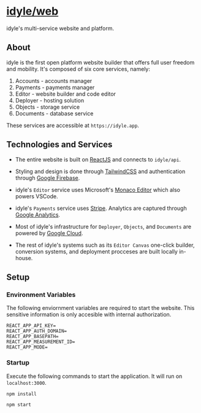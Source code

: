 # [idyle/web](https://idyle.app)

idyle's multi-service website and platform.

## About

idyle is the first open platform website builder that offers full user freedom and mobility. It's composed of six core services, namely: 

1. Accounts - accounts manager
2. Payments - payments manager
3. Editor - website builder and code editor 
4. Deployer - hosting solution
5. Objects - storage service
6. Documents - database service

These services are accessible at `https://idyle.app`.

## Technologies and Services

* The entire website is built on [ReactJS](https://reactjs.org) and connects to `idyle/api`. 

* Styling and design is done through [TailwindCSS](https://tailwindcss.com) and authentication through [Google Firebase](https://firebase.com).

* idyle's `Editor` service uses Microsoft's [Monaco Editor](https://microsoft.github.io/monaco-editor) which also powers VSCode. 

* idyle's `Payments` service uses [Stripe](https://stripe.com). Analytics are captured through [Google Analytics](https://analytics.google.com).

* Most of idyle's infrastructure for `Deployer`, `Objects`, and `Documents` are powered by [Google Cloud](https://cloud.google.com).

* The rest of idyle's systems such as its `Editor Canvas` one-click builder, conversion systems, and deployment procceses are built locally in-house.

## Setup 

### Environment Variables

The following enviornment variables are required to start the website. This sensitive information is only accesible with internal authorization.

```
REACT_APP_API_KEY=
REACT_APP_AUTH_DOMAIN=
REACT_APP_BASEPATH=
REACT_APP_MEASUREMENT_ID=
REACT_APP_MODE=
```

### Startup 

Execute the following commands to start the application. It will run on `localhost:3000`.

`npm install`

`npm start`